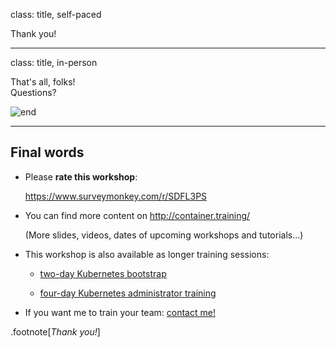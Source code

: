 class: title, self-paced

Thank you!

---

class: title, in-person

That's all, folks! <br/> Questions?

![end](images/end.jpg)

---

## Final words

- Please **rate this workshop**:

  https://www.surveymonkey.com/r/SDFL3PS

- You can find more content on http://container.training/

  (More slides, videos, dates of upcoming workshops and tutorials...)

- This workshop is also available as longer training sessions:

  - [two-day Kubernetes bootstrap](https://tinyshellscript.com/kubernetes-bootstrap.html)

  - [four-day Kubernetes administrator training](https://tinyshellscript.com/kubernetes-ops-week.html)

- If you want me to train your team:
  [contact me!](https://docs.google.com/forms/d/e/1FAIpQLScm2evHMvRU8C5ZK59l8FGsLY_Kkup9P_GHgjfByUMyMpMmDA/viewform)

.footnote[*Thank you!*]
